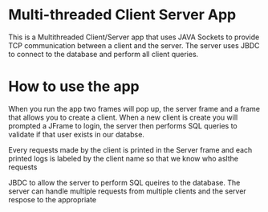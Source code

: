 # Multi-threaded Client Server App

This is a Multithreaded Client/Server app that uses JAVA Sockets to provide TCP communication between a client and the server. The server uses JBDC to connect to the database and perform all client queries.

# How to use the app

When you run the app two frames will pop up, the server frame and a frame that allows you to create a client. When a new client is create you will prompted a JFrame to login, the server then performs SQL queries to validate if that user exists in our databse.


Every requests made by the client is printed in the Server frame and each printed logs is labeled by the client name so that we know who aslthe requests 

JBDC to allow the server to perform SQL queires to the database. The server can handle multiple requests from multiple clients and the server respose to the appropriate
